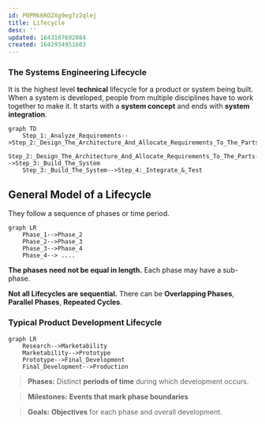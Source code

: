 ```yaml
---
id: P0PMk6RO2Xg9eg7z2qlej
title: Lifecycle
desc: ''
updated: 1643107692084
created: 1642934951603
---
```

### The Systems Engineering Lifecycle

It is the highest level **technical** lifecycle for a product or system being built.
When a system is developed, people from multiple disciplines have to work together to make it.
It starts with a **system concept** and ends with **system integration**.
```mermaid
graph TD
    Step_1:_Analyze_Requirements-->Step_2:_Design_The_Architecture_And_Allocate_Requirements_To_The_Parts
    Step_2:_Design_The_Architecture_And_Allocate_Requirements_To_The_Parts-->Step_3:_Build_The_System
    Step_3:_Build_The_System-->Step_4:_Integrate_&_Test
```



## General Model of a Lifecycle
They follow a sequence of phases or time period.
```mermaid
graph LR
    Phase_1-->Phase_2
    Phase_2-->Phase_3
    Phase_3-->Phase_4
    Phase_4--> ....
```
**The phases need not be equal in length.**
Each phase may have a sub-phase.

**Not all Lifecycles are sequential.**
There can be **Overlapping Phases**, **Parallel Phases**, **Repeated Cycles**.

### Typical Product Development Lifecycle
```mermaid
graph LR
    Research-->Marketability
    Marketability-->Prototype
    Prototype-->Final_Development
    Final_Development-->Production
```
>**Phases:** Distinct **periods of time** during which development occurs.

>**Milestones:** **Events that mark phase boundaries**

>**Goals:** **Objectives** for each phase and overall development.

